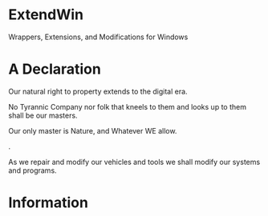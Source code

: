 # ExtendWin
Wrappers, Extensions, and Modifications for Windows

# A Declaration

Our natural right to property extends to the digital era.

No Tyrannic Company nor folk that kneels to them and looks up to them shall be our masters.

Our only master is Nature, and Whatever WE allow.

.

As we repair and modify our vehicles and tools we shall modify our systems and programs.

# Information

